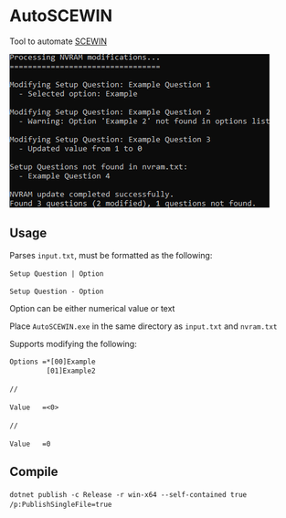 # AutoSCEWIN
Tool to automate [SCEWIN](https://github.com/ab3lkaizen/SCEHUB)

![Example](example.png)

## Usage
Parses `input.txt`, must be formatted as the following:

`Setup Question | Option`

`Setup Question - Option`

Option can be either numerical value or text

Place `AutoSCEWIN.exe` in the same directory as `input.txt` and `nvram.txt`

Supports modifying the following:

```
Options	=*[00]Example
         [01]Example2

//

Value	=<0>

//

Value	=0
```

## Compile
`dotnet publish -c Release -r win-x64 --self-contained true /p:PublishSingleFile=true`

